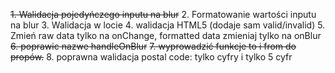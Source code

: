 ~~1. Walidacja pojedyńczego inputu na blur~~
2. Formatowanie wartości inputu na blur
3. Walidacja w locie
4. walidacja HTML5 (dodaje sam valid/invalid)
5. Zmień raw data tylko na onChange, formatted data zmieniaj tylko na onBlur
~~6. poprawic nazwe handleOnBlur~~
~~7. wyprowadzić funkcje to i from do propów.~~
8. poprawna walidacja postal code: tylko cyfry i tylko 5 cyfr